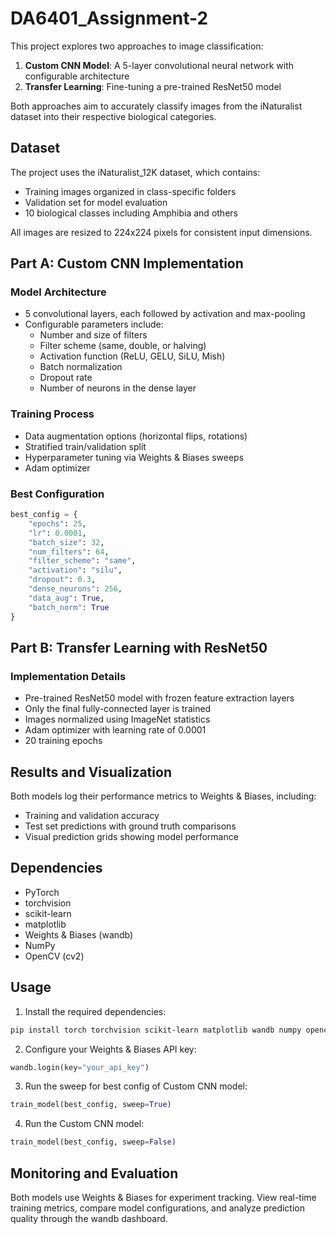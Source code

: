 # DA6401_Assignment-2

This project explores two approaches to image classification:

1. **Custom CNN Model**: A 5-layer convolutional neural network with configurable architecture
2. **Transfer Learning**: Fine-tuning a pre-trained ResNet50 model

Both approaches aim to accurately classify images from the iNaturalist dataset into their respective biological categories.

## Dataset

The project uses the iNaturalist_12K dataset, which contains:

- Training images organized in class-specific folders
- Validation set for model evaluation
- 10 biological classes including Amphibia and others

All images are resized to 224x224 pixels for consistent input dimensions.

## Part A: Custom CNN Implementation

### Model Architecture

- 5 convolutional layers, each followed by activation and max-pooling
- Configurable parameters include:
  - Number and size of filters
  - Filter scheme (same, double, or halving)
  - Activation function (ReLU, GELU, SiLU, Mish)
  - Batch normalization
  - Dropout rate
  - Number of neurons in the dense layer

### Training Process

- Data augmentation options (horizontal flips, rotations)
- Stratified train/validation split
- Hyperparameter tuning via Weights & Biases sweeps
- Adam optimizer

### Best Configuration

```python
best_config = {
    "epochs": 25,
    "lr": 0.0001,
    "batch_size": 32,
    "num_filters": 64,
    "filter_scheme": "same",
    "activation": "silu",
    "dropout": 0.3,
    "dense_neurons": 256,
    "data_aug": True,
    "batch_norm": True
}
```

## Part B: Transfer Learning with ResNet50

### Implementation Details

- Pre-trained ResNet50 model with frozen feature extraction layers
- Only the final fully-connected layer is trained
- Images normalized using ImageNet statistics
- Adam optimizer with learning rate of 0.0001
- 20 training epochs

## Results and Visualization

Both models log their performance metrics to Weights & Biases, including:

- Training and validation accuracy
- Test set predictions with ground truth comparisons
- Visual prediction grids showing model performance

## Dependencies

- PyTorch
- torchvision
- scikit-learn
- matplotlib
- Weights & Biases (wandb)
- NumPy
- OpenCV (cv2)

## Usage

1. Install the required dependencies:

```bash
pip install torch torchvision scikit-learn matplotlib wandb numpy opencv-python
```

2. Configure your Weights & Biases API key:

```python
wandb.login(key="your_api_key")
```

3. Run the sweep for best config of Custom CNN model:

```python
train_model(best_config, sweep=True)
```

4. Run the Custom CNN model:

```python
train_model(best_config, sweep=False)
```

## Monitoring and Evaluation

Both models use Weights & Biases for experiment tracking. View real-time training metrics, compare model configurations, and analyze prediction quality through the wandb dashboard.
